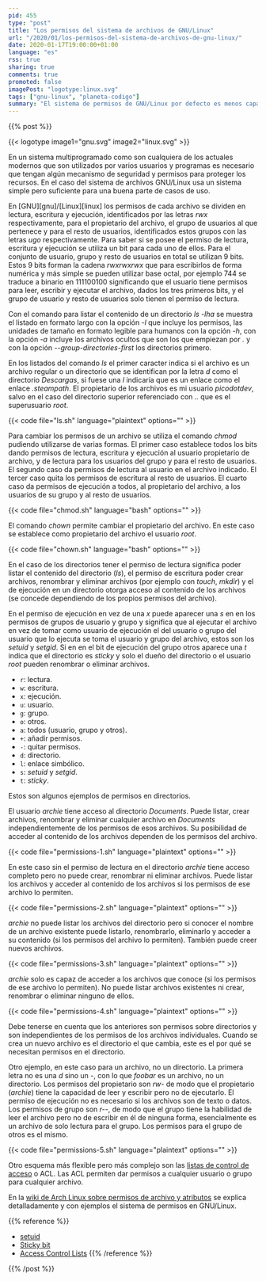 ```yaml
---
pid: 455
type: "post"
title: "Los permisos del sistema de archivos de GNU/Linux"
url: "/2020/01/los-permisos-del-sistema-de-archivos-de-gnu-linux/"
date: 2020-01-17T19:00:00+01:00
language: "es"
rss: true
sharing: true
comments: true
promoted: false
imagePost: "logotype:linux.svg"
tags: ["gnu-linux", "planeta-codigo"]
summary: "El sistema de permisos de GNU/Linux por defecto es menos capaz que el de Windows basado en listas de control o ACLs pero es más sencillo y suficiente para muchos casos y usuarios. Cada archivo o directorio tiene unos bits de control que determinan los permisos de lectura, escritura y ejecución para el propietario, grupo y el resto de usuarios. Los comandos _ls_, _chmod_ y _chown_ permiten listar los permisos de los archivos y cambiarlos."
---
```


{{% post %}}

{{< logotype image1="gnu.svg" image2="linux.svg" >}}

En un sistema multiprogramado como son cualquiera de los actuales modernos que son utilizados por varios usuarios y programas es necesario que tengan algún mecanismo de seguridad y permisos para proteger los recursos. En el caso del sistema de archivos GNU/Linux usa un sistema simple pero suficiente para una buena parte de casos de uso.

En [GNU][gnu]/[Linux][linux] los permisos de cada archivo se dividen en lectura, escritura y ejecución, identificados por las letras _rwx_ respectivamente, para el propietario del archivo, el grupo de usuarios al que pertenece y para el resto de usuarios, identificados estos grupos con las letras _ugo_ respectivamente. Para saber si se posee el permiso de lectura, escritura y ejecución se utiliza un bit para cada uno de ellos. Para el conjunto de usuario, grupo y resto de usuarios en total se utilizan 9 bits. Estos 9 bits forman la cadena _rwxrwxrwx_ que para escribirlos de forma numérica y más simple se pueden utilizar base octal, por ejemplo 744 se traduce a binario en 111100100 significando que el usuario tiene permisos para leer, escribir y ejecutar el archivo, dados los tres primeros bits, y el grupo de usuario y resto de usuarios solo tienen el permiso de lectura.

Con el comando para listar el contenido de un directorio _ls -lha_ se muestra el listado en formato largo con la opción _-l_ que incluye los permisos, las unidades de tamaño en formato legible para humanos con la opción _-h_, con la opción _-a_ incluye los archivos ocultos que son los que empiezan por _._ y con la opción _\-\-group-directories-first_ los directorios primero.

En los listados del comando _ls_ el primer caracter indica si el archivo es un archivo regular o un directorio que se identifican por la letra _d_ como el directorio _Descargas_, si fuese una _l_ indicaría que es un enlace como el enlace _.steampath_. El propietario de los archivos es mi usuario _picodotdev_, salvo en el caso del directorio superior referenciado con _.._ que es el superusuario _root_.

{{< code file="ls.sh" language="plaintext" options="" >}}

Para cambiar los permisos de un archivo se utiliza el comando _chmod_ pudiendo utilizarse de varias formas. El primer caso establece todos los bits dando permisos de lectura, escritura y ejecución al usuario propietario de archivo, y de lectura para los usuarios del grupo y para el resto de usuarios. El segundo caso da permisos de lectura al usuario en el archivo indicado. El tercer caso quita los permisos de escritura al resto de usuarios. El cuarto caso da permisos de ejecución a todos, al propietario del archivo, a los usuarios de su grupo y al resto de usuarios.

{{< code file="chmod.sh" language="bash" options="" >}}

El comando _chown_ permite cambiar el propietario del archivo. En este caso se establece como propietario del archivo el usuario _root_.

{{< code file="chown.sh" language="bash" options="" >}}

En el caso de los directorios tener el permiso de lectura significa poder listar el contenido del directorio (_ls_), el permiso de escritura poder crear archivos, renombrar y eliminar archivos (por ejemplo con _touch_, _mkdir_) y el de ejecución en un directorio otorga acceso al contenido de los archivos (se concede dependiendo de los propios permisos del archivo).

En el permiso de ejecución en vez de una _x_ puede aparecer una _s_ en en los permisos de grupos de usuario y grupo y significa que al ejecutar el archivo en vez de tomar como usuario de ejecución el del usuario o grupo del usuario que lo ejecuta se toma el usuario y grupo del archivo, estos son los _setuid_ y _setgid_. Si en en el bit de ejecución del grupo otros aparece una _t_ indica que el directorio es _sticky_ y solo el dueño del directorio o el usuario _root_ pueden renombrar o eliminar archivos.

* `r`: lectura.
* `w`: escritura.
* `x`: ejecución.
* `u`: usuario.
* `g`: grupo.
* `o`: otros.
* `a`: todos (usuario, grupo y otros).
* `+`: añadir permisos.
* `-`: quitar permisos.
* `d`: directorio.
* `l`: enlace simbólico.
* `s`: _setuid_ y _setgid_.
* `t`: _sticky_.

Estos son algunos ejemplos de permisos en directorios.

El usuario _archie_ tiene acceso al directorio _Documents_. Puede listar, crear archivos, renombrar y eliminar cualquier archivo en _Documents_ independientemente de los permisos de esos archivos. Su posibilidad de acceder al contenido de los archivos dependen de los permisos del archivo.

{{< code file="permissions-1.sh" language="plaintext" options="" >}}

En este caso sin el permiso de lectura en el directorio _archie_ tiene acceso completo pero no puede crear, renombrar ni eliminar archivos. Puede listar los archivos y acceder al contenido de los archivos si los permisos de ese archivo lo permiten.

{{< code file="permissions-2.sh" language="plaintext" options="" >}}

_archie_ no puede listar los archivos del directorio pero si conocer el nombre de un archivo existente puede listarlo, renombrarlo, eliminarlo y acceder a su contenido (si los permisos del archivo lo permiten). También puede creer nuevos archivos.

{{< code file="permissions-3.sh" language="plaintext" options="" >}}

_archie_ solo es capaz de acceder a los archivos que conoce (si los permisos de ese archivo lo permiten). No puede listar archivos existentes ni crear, renombrar o eliminar ninguno de ellos.

{{< code file="permissions-4.sh" language="plaintext" options="" >}}

Debe tenerse en cuenta que los anteriores son permisos sobre directorios y son independientes de los permisos de los archivos individuales. Cuando se crea un nuevo archivo es el directorio el que cambia, este es el por qué se necesitan permisos en el directorio.

Otro ejemplo, en este caso para un archivo, no un directorio. La primera letra no es una _d_ sino un _-_, con lo que _foobar_ es un archivo, no un directorio. Los permisos del propietario son _rw-_ de modo que el propietario (_archie_) tiene la capacidad de leer y escribir pero no de ejecutarlo. El permiso de ejecución no es necesario si los archivos son de texto o datos. Los permisos de grupo son _r\-\-_, de modo que el grupo tiene la habilidad de leer el archivo pero no de escribir en él de ninguna forma, esencialmente es un archivo de solo lectura para el grupo. Los permisos para el grupo de otros es el mismo.

{{< code file="permissions-5.sh" language="plaintext" options="" >}}

Otro esquema más flexible pero más complejo son las [listas de control de acceso](https://wiki.archlinux.org/index.php/Access_Control_Lists) o ACL. Las ACL permiten dar permisos a cualquier usuario o grupo para cualquier archivo.

En la [wiki de Arch Linux sobre permisos de archivo y atributos](https://wiki.archlinux.org/index.php/File_permissions_and_attributes) se explica detalladamente y con ejemplos el sistema de permisos en GNU/Linux.

{{% reference %}}
* [setuid](https://en.wikipedia.org/wiki/Setuid)
* [Sticky bit](https://en.wikipedia.org/wiki/Sticky_bit)
* [Access Control Lists](https://wiki.archlinux.org/index.php/Access_Control_Lists)
{{% /reference %}}

{{% /post %}}
